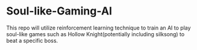 # Soul-like-Gaming-AI
This repo will utilize reinforcement learning technique to train an AI to play soul-like games such as Hollow Knight(potentially including silksong)  to beat a specific boss.
